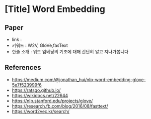 # [Title] Word Embedding

## Paper

- link : 
- 키워드 : W2V, GloVe,fasText
- 한줄 소개 : 워드 임베딩의 기초에 대해 간단히 알고 지나가봅니다

## References

- https://medium.com/@jonathan_hui/nlp-word-embedding-glove-5e7f523999f6
- https://ratsgo.github.io/
- https://wikidocs.net/22644
- https://nlp.stanford.edu/projects/glove/
- https://research.fb.com/blog/2016/08/fasttext/
- https://word2vec.kr/search/

